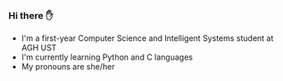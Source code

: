 ### Hi there :raised_hand:
- I'm a first-year Computer Science and Intelligent Systems student at AGH UST
- I'm currently learning Python and C languages
- My pronouns are she/her
